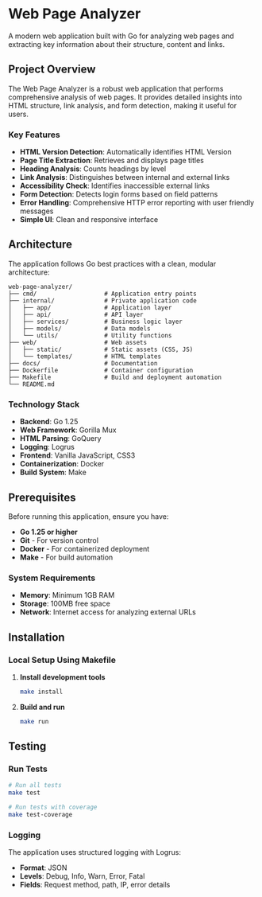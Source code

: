 # Web Page Analyzer

A modern web application built with Go for analyzing web pages and extracting key information about their structure, content and links.

## Project Overview

The Web Page Analyzer is a robust web application that performs comprehensive analysis of web pages. It provides detailed insights into HTML structure, link analysis, and form detection, making it useful for users.

### Key Features

- **HTML Version Detection**: Automatically identifies HTML Version
- **Page Title Extraction**: Retrieves and displays page titles
- **Heading Analysis**: Counts headings by level
- **Link Analysis**: Distinguishes between internal and external links
- **Accessibility Check**: Identifies inaccessible external links
- **Form Detection**: Detects login forms based on field patterns
- **Error Handling**: Comprehensive HTTP error reporting with user friendly messages
- **Simple UI**: Clean and responsive interface

## Architecture

The application follows Go best practices with a clean, modular architecture:

```
web-page-analyzer/
├── cmd/                   # Application entry points
├── internal/              # Private application code
│   ├── app/               # Application layer
│   ├── api/               # API layer
│   ├── services/          # Business logic layer
│   ├── models/            # Data models
│   └── utils/             # Utility functions
├── web/                   # Web assets
│   ├── static/            # Static assets (CSS, JS)
│   └── templates/         # HTML templates
├── docs/                  # Documentation
├── Dockerfile             # Container configuration
├── Makefile               # Build and deployment automation
└── README.md
```

### Technology Stack

- **Backend**: Go 1.25
- **Web Framework**: Gorilla Mux
- **HTML Parsing**: GoQuery
- **Logging**: Logrus
- **Frontend**: Vanilla JavaScript, CSS3
- **Containerization**: Docker
- **Build System**: Make

## Prerequisites

Before running this application, ensure you have:

- **Go 1.25 or higher**
- **Git** - For version control
- **Docker** - For containerized deployment
- **Make** - For build automation

### System Requirements

- **Memory**: Minimum 1GB RAM
- **Storage**: 100MB free space
- **Network**: Internet access for analyzing external URLs

## Installation

### Local Setup Using Makefile

1. **Install development tools**
   ```bash
   make install
   ```

2. **Build and run**
   ```bash
   make run
   ```

## Testing

### Run Tests

```bash
# Run all tests
make test

# Run tests with coverage
make test-coverage
```

### Logging

The application uses structured logging with Logrus:

- **Format**: JSON
- **Levels**: Debug, Info, Warn, Error, Fatal
- **Fields**: Request method, path, IP, error details